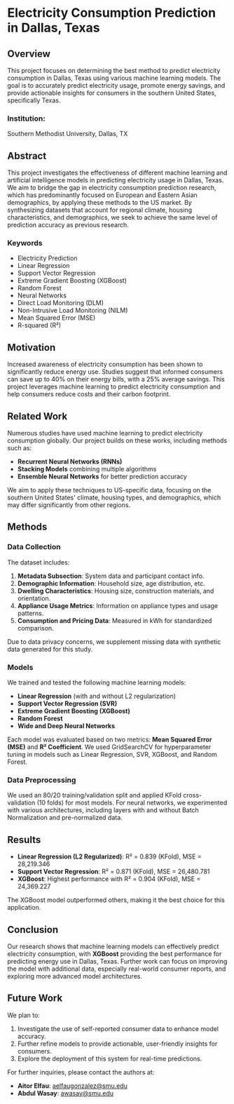 # Electricity Consumption Prediction in Dallas, Texas

## Overview

This project focuses on determining the best method to predict electricity consumption in Dallas, Texas using various machine learning models. The goal is to accurately predict electricity usage, promote energy savings, and provide actionable insights for consumers in the southern United States, specifically Texas.

### Institution:  
Southern Methodist University, Dallas, TX

## Abstract

This project investigates the effectiveness of different machine learning and artificial intelligence models in predicting electricity usage in Dallas, Texas. We aim to bridge the gap in electricity consumption prediction research, which has predominantly focused on European and Eastern Asian demographics, by applying these methods to the US market. By synthesizing datasets that account for regional climate, housing characteristics, and demographics, we seek to achieve the same level of prediction accuracy as previous research.

### Keywords
- Electricity Prediction
- Linear Regression
- Support Vector Regression
- Extreme Gradient Boosting (XGBoost)
- Random Forest
- Neural Networks
- Direct Load Monitoring (DLM)
- Non-Intrusive Load Monitoring (NILM)
- Mean Squared Error (MSE)
- R-squared (R²)

## Motivation

Increased awareness of electricity consumption has been shown to significantly reduce energy use. Studies suggest that informed consumers can save up to 40% on their energy bills, with a 25% average savings. This project leverages machine learning to predict electricity consumption and help consumers reduce costs and their carbon footprint.

## Related Work

Numerous studies have used machine learning to predict electricity consumption globally. Our project builds on these works, including methods such as:
- **Recurrent Neural Networks (RNNs)**
- **Stacking Models** combining multiple algorithms
- **Ensemble Neural Networks** for better prediction accuracy

We aim to apply these techniques to US-specific data, focusing on the southern United States' climate, housing types, and demographics, which may differ significantly from other regions.

## Methods

### Data Collection

The dataset includes:
1. **Metadata Subsection**: System data and participant contact info.
2. **Demographic Information**: Household size, age distribution, etc.
3. **Dwelling Characteristics**: Housing size, construction materials, and orientation.
4. **Appliance Usage Metrics**: Information on appliance types and usage patterns.
5. **Consumption and Pricing Data**: Measured in kWh for standardized comparison.

Due to data privacy concerns, we supplement missing data with synthetic data generated for this study.

### Models

We trained and tested the following machine learning models:
- **Linear Regression** (with and without L2 regularization)
- **Support Vector Regression (SVR)**
- **Extreme Gradient Boosting (XGBoost)**
- **Random Forest**
- **Wide and Deep Neural Networks**

Each model was evaluated based on two metrics: **Mean Squared Error (MSE)** and **R² Coefficient**. We used GridSearchCV for hyperparameter tuning in models such as Linear Regression, SVR, XGBoost, and Random Forest.

### Data Preprocessing

We used an 80/20 training/validation split and applied KFold cross-validation (10 folds) for most models. For neural networks, we experimented with various architectures, including layers with and without Batch Normalization and pre-normalized data.

## Results

- **Linear Regression (L2 Regularized)**: R² = 0.839 (KFold), MSE = 28,219.346
- **Support Vector Regression**: R² = 0.871 (KFold), MSE = 26,480.781
- **XGBoost**: Highest performance with R² = 0.904 (KFold), MSE = 24,369.227

The XGBoost model outperformed others, making it the best choice for this application.

## Conclusion

Our research shows that machine learning models can effectively predict electricity consumption, with **XGBoost** providing the best performance for predicting energy use in Dallas, Texas. Further work can focus on improving the model with additional data, especially real-world consumer reports, and exploring more advanced model architectures.

## Future Work

We plan to:
1. Investigate the use of self-reported consumer data to enhance model accuracy.
2. Further refine models to provide actionable, user-friendly insights for consumers.
3. Explore the deployment of this system for real-time predictions.


For further inquiries, please contact the authors at:
- **Aitor Elfau**: aelfaugonzalez@smu.edu
- **Abdul Wasay**: awasay@smu.edu

